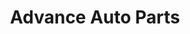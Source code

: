---
title: "Advance Auto Parts"
url: /chicago/advance-auto-parts-south-cottage-grove-avenue/
shop: Autoteile
---